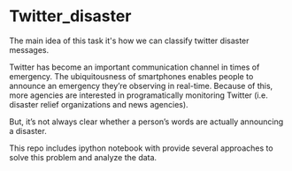 # Twitter_disaster

The main idea of this task it's how we can classify twitter disaster messages.

Twitter has become an important communication channel in times of emergency.
The ubiquitousness of smartphones enables people to announce an emergency they’re observing in real-time. Because of this, more agencies are interested in programatically monitoring Twitter (i.e. disaster relief organizations and news agencies).

But, it’s not always clear whether a person’s words are actually announcing a disaster.

This repo includes ipython notebook with provide several approaches to solve this problem and analyze the data.

